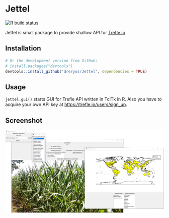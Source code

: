 # Jettel

<!-- badges: start -->
<!--[![CRAN status](https://www.r-pkg.org/badges/version/roxygen2)](https://CRAN.R-project.org/package=roxygen2)-->
[![R build status](https://github.com/dreryos/Jettel/workflows/R-CMD-check/badge.svg)](https://github.com/dreryos/Jettel/actions)
<!--[![codecov](https://codecov.io/gh/dreryos/Jettel/branch/master/graph/badge.svg?token=8SVZ0FOPRJ)](https://codecov.io/gh/dreryos/Jettel)-->
<!-- badges: end -->

Jettel is small package to provide shallow API for [Trefle.io](https://trefle.io/)

## Installation

<!-- 
```R
# Install devtools from CRAN
install.packages("Jettel")
-->

```R
# Or the development version from GitHub:
# install.packages("devtools")
devtools::install_github("dreryos/Jettel", dependencies = TRUE)
```

## Usage

`jettel.gui()` starts GUI for Trefle API written in TclTk in R.
Also you have to acquire your own API key at <https://trefle.io/users/sign_up>.

## Screenshot
![mainscreenshot](https://raw.githubusercontent.com/dreryos/Jettel/main/screen.png)
